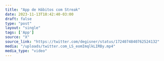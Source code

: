 ```yaml
---
title: "App de Hábitos com Streak"
date: 2023-11-13T18:42:40-03:00
draft: false
type: "post"
layout: "single"
tags: ['App']
source: "X"
source_link: "https://twitter.com/degisner/status/1724074840762524132"
media: "/uploads/twitter.com_LS_eomImqlkLIRBy.mp4"
media_type: "video"
---
```


